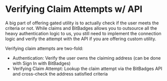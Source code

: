 # Verifying Claim Attempts w/ API

A big part of offering gated utility is to actually check if the user meets the criteria or not. While claims and BitBadges allows you to outsource all the heavy authentication logic to us, you still need to implement the connection logic and verify the attempt with the API if you are offering custom utility.

Verifying claim attempts are two-fold:

* Authentication: Verify the user owns the claiming address (can be done with Sign In with BitBadges)
* Verifying Claim Attempt: Lookup the claim attempt via the BitBadges API and cross-check the address satisfied criteria

